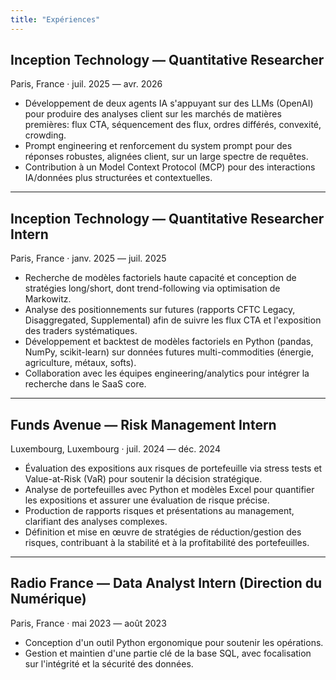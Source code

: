 ```yaml
---
title: "Expériences"
---
```


## Inception Technology — Quantitative Researcher
Paris, France · juil. 2025 — avr. 2026

- Développement de deux agents IA s'appuyant sur des LLMs (OpenAI) pour produire des analyses client sur les marchés de matières premières: flux CTA, séquencement des flux, ordres différés, convexité, crowding.
- Prompt engineering et renforcement du system prompt pour des réponses robustes, alignées client, sur un large spectre de requêtes.
- Contribution à un Model Context Protocol (MCP) pour des interactions IA/données plus structurées et contextuelles.

---

## Inception Technology — Quantitative Researcher Intern
Paris, France · janv. 2025 — juil. 2025

- Recherche de modèles factoriels haute capacité et conception de stratégies long/short, dont trend-following via optimisation de Markowitz.
- Analyse des positionnements sur futures (rapports CFTC Legacy, Disaggregated, Supplemental) afin de suivre les flux CTA et l'exposition des traders systématiques.
- Développement et backtest de modèles factoriels en Python (pandas, NumPy, scikit-learn) sur données futures multi-commodities (énergie, agriculture, métaux, softs).
- Collaboration avec les équipes engineering/analytics pour intégrer la recherche dans le SaaS core.

---

## Funds Avenue — Risk Management Intern
Luxembourg, Luxembourg · juil. 2024 — déc. 2024

- Évaluation des expositions aux risques de portefeuille via stress tests et Value-at-Risk (VaR) pour soutenir la décision stratégique.
- Analyse de portefeuilles avec Python et modèles Excel pour quantifier les expositions et assurer une évaluation de risque précise.
- Production de rapports risques et présentations au management, clarifiant des analyses complexes.
- Définition et mise en œuvre de stratégies de réduction/gestion des risques, contribuant à la stabilité et à la profitabilité des portefeuilles.

---

## Radio France — Data Analyst Intern (Direction du Numérique)
Paris, France · mai 2023 — août 2023

- Conception d'un outil Python ergonomique pour soutenir les opérations.
- Gestion et maintien d'une partie clé de la base SQL, avec focalisation sur l'intégrité et la sécurité des données.


